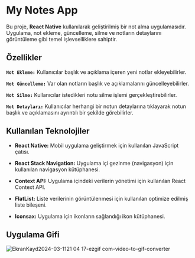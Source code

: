 # My Notes App

Bu proje, **React Native** kullanılarak geliştirilmiş bir not alma uygulamasıdır. Uygulama, not ekleme, güncelleme, silme ve notların detaylarını görüntüleme gibi temel işlevselliklere sahiptir.

## Özellikler

**`Not Ekleme:`** Kullanıcılar başlık ve açıklama içeren yeni notlar ekleyebilirler.

**`Not Güncelleme:`** Var olan notların başlık ve açıklamalarını güncelleyebilirler.

**`Not Silme:`** Kullanıcılar istedikleri notu silme işlemi gerçekleştirebilirler.

**`Not Detayları:`** Kullanıcılar herhangi bir notun detaylarına tıklayarak notun başlık ve açıklamasını ayrıntılı bir şekilde görebilirler.

## Kullanılan Teknolojiler

* **React Native:** Mobil uygulama geliştirmek için kullanılan JavaScript çatısı.

* **React Stack Navigation:** Uygulama içi gezinme (navigasyon) için kullanılan navigasyon kütüphanesi.

* **Context API:** Uygulama içindeki verilerin yönetimi için kullanılan React Context API.

* **FlatList:** Liste verilerinin görüntülenmesi için kullanılan optimize edilmiş liste bileşeni.
  
* **Iconsax:** Uygulama için ikonların sağlandığı ikon kütüphanesi.

## Uygulama Gifi

![EkranKayd2024-03-1121 04 17-ezgif com-video-to-gif-converter](https://github.com/serhatakhan/MyNotes-App/assets/147662915/d607cd9f-0fc7-4d9e-a39f-f37c1653af9a)


